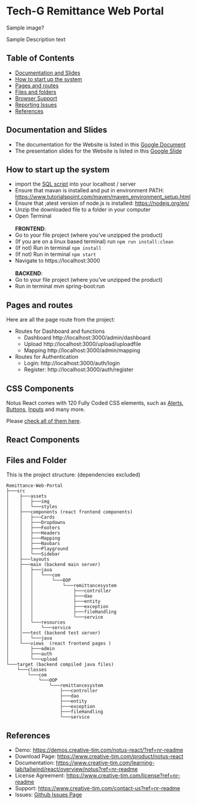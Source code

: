 # Tech-G Remittance Web Portal 

<!-- ![Notus React](https://github.com/creativetimofficial/public-assets/blob/master/notus-react/notus-react.jpg?raw=true) -->

Sample image?

Sample Description text

## Table of Contents

* [Documentation and Slides](#documentation-and-slides)
* [How to start up the system](#how-to-start-up-the-system)
* [Pages and routes](#pages-and-routes)
* [Files and folders](#files-and-folders)
* [Browser Support](#browser-support)
* [Reporting Issues](#reporting-issues)
* [References](#references)


## Documentation and Slides
- The documentation for the Website is listed in this [Google Document](https://docs.google.com/presentation/d/1TeKF7JN_-i3zOv3ahheOMmAOA_8OY6CHfI-vNN4A_ug/edit?usp=sharing)
- The presentation slides for the Website is listed in this [Google Slide](https://docs.google.com/presentation/d/1cmd2PcAx-LY5UmClwsrdcRgjJUuaU0WDT5JM4I3Yky4/edit?usp=sharing)

## How to start up the system

- import the [SQL script](https://github.com/jaydenhojingrong/Remittance-Web-Portal/blob/main/db_script/remittancedb.sql) into your localhost / server 
- Ensure that mavan is installed and put in environment PATH: https://www.tutorialspoint.com/maven/maven_environment_setup.html
- Ensure that ;atest version of node.js is installed: https://nodejs.org/en/
- Unzip the downloaded file to a folder in your computer
- Open Terminal <br /> <br />
  **FRONTEND**: 
- Go to your file project (where you’ve unzipped the product)
- (If you are on a linux based terminal) run `npm run install:clean`
- (If not) Run in terminal `npm install`
- (If not) Run in terminal `npm start`
- Navigate to https://localhost:3000 <br /> <br />
  **BACKEND**:
- Go to your file project (where you’ve unzipped the product)
- Run in terminal mvn spring-boot:run

## Pages and routes

Here are all the page route from the project:
- Routes for Dashboard and functions
  - Dashboard http://localhost:3000/admin/dashboard
  - Upload http://localhost:3000/upload/uploadfile
  - Mapping http://localhost:3000/admin/mapping
- Routes for Authentication 
  - Login: http://localhost:3000/auth/login
  - Register: http://localhost:3000/auth/register


## CSS Components

Notus React comes with 120 Fully Coded CSS elements, such as [Alerts](https://www.creative-tim.com/learning-lab/tailwind/react/alerts/notus?ref=nr-github-readme), [Buttons](https://www.creative-tim.com/learning-lab/tailwind/react/buttons/notus?ref=nr-github-readme), [Inputs](https://www.creative-tim.com/learning-lab/tailwind/react/inputs/notus?ref=nr-github-readme) and many more.

Please [check all of them here](https://www.creative-tim.com/learning-lab/tailwind/react/alerts/notus?ref=nr-github-readme).

## React Components

## Files and Folder

This is the project structure: (dependencies excluded)
```
Remittance-Web-Portal
├───src
│    ├───assets
│    │   ├───img
│    │   └───styles
│    ├───components (react frontend components)
│    │   ├───Cards
│    │   ├───Dropdowns
│    │   ├───Footers
│    │   ├───Headers
│    │   ├───Mapping
│    │   ├───Navbars
│    │   ├───Playground
│    │   └───Sidebar
│    ├───layouts
│    ├───main (backend main server)
│    │   ├───java
│    │   │   └───com
│    │   │       └───OOP
│    │   │           └───remittancesystem
│    │   │               ├───controller
│    │   │               ├───dao
│    │   │               ├───entity
│    │   │               ├───exception
│    │   │               ├───fileHandling
│    │   │               └───service
│    │   └───resources
│    │       └───service
│    │───test (backend test server)
│    │   └───java
│    └───views  (react frontend pages )
│        ├───admin
│        ├───auth
│        └───upload
└───target (backend compiled java files)
    └───classes
        └───com
            └───OOP
                └───remittancesystem
                    ├───controller
                    ├───dao
                    ├───entity
                    ├───exception
                    ├───fileHandling
                    └───service    

```
## References
- Demo: <a href="https://demos.creative-tim.com/notus-react/?ref=nr-readme" target="_blank">https://demos.creative-tim.com/notus-react/?ref=nr-readme</a>
- Download Page: <a href="https://www.creative-tim.com/product/notus-react?ref=nr-github-readme" target="_blank">https://www.creative-tim.com/product/notus-react</a>
- Documentation: <a href="https://www.creative-tim.com/learning-lab/tailwind/react/overview/notus?ref=nr-readme" target="_blank">https://www.creative-tim.com/learning-lab/tailwind/react/overview/notus?ref=nr-readme</a>
- License Agreement: <a href="https://www.creative-tim.com/license?ref=nr-readme" target="_blank">https://www.creative-tim.com/license?ref=nr-readme</a>
- Support: <a href="https://www.creative-tim.com/contact-us?ref=nr-readme" target="_blank">https://www.creative-tim.com/contact-us?ref=nr-readme</a>
- Issues: <a href="https://github.com/creativetimofficial/notus-react/issues" target="_blank">Github Issues Page</a>
